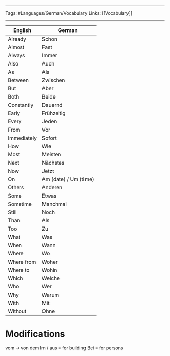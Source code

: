 ___
Tags: #Languages/German/Vocabulary 
Links: [[Vocabulary]]
___
English | German
------------ | ------------
Already | Schon
Almost | Fast
Always | Immer
Also | Auch
As | Als
Between | Zwischen
But | Aber
Both | Beide
Constantly | Dauernd
Early | Frühzeitig
Every | Jeden
From | Vor
Immediately | Sofort
How | Wie
Most | Meisten 
Next | Nächstes
Now | Jetzt
On | Am (date) / Um (time)
Others | Anderen
Some | Etwas
Sometime | Manchmal
Still | Noch
Than | Als
Too | Zu
What | Was
When | Wann
Where | Wo
Where from | Woher
Where to | Wohin
Which | Welche
Who | Wer
Why | Warum
With | Mit
Without | Ohne


# Modifications
vom -> von dem
Im / aus = for building
Bei = for persons